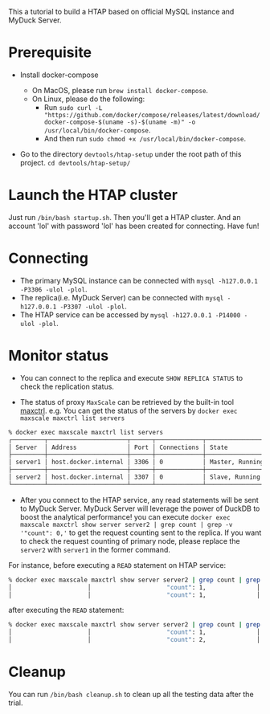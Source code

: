 This a tutorial to build a HTAP based on official MySQL instance and MyDuck Server.

# Prerequisite

* Install docker-compose
    * On MacOS, please run `brew install docker-compose`.
    * On Linux, please do the following:
        * Run `sudo curl -L "https://github.com/docker/compose/releases/latest/download/docker-compose-$(uname -s)-$(uname -m)" -o /usr/local/bin/docker-compose`.
        * And then run `sudo chmod +x /usr/local/bin/docker-compose`.

* Go to the directory `devtools/htap-setup` under the root path of this project. `cd devtools/htap-setup/`

# Launch the HTAP cluster

Just run `/bin/bash startup.sh`. Then you'll get a HTAP cluster. And an account 'lol' with password 'lol' has been created for connecting. Have fun!

# Connecting

* The primary MySQL instance can be connected with `mysql -h127.0.0.1 -P3306 -ulol -plol`.
* The replica(i.e. MyDuck Server) can be connected with `mysql -h127.0.0.1 -P3307 -ulol -plol`.
* The HTAP service can be accessed by `mysql -h127.0.0.1 -P14000 -ulol -plol`.

# Monitor status

* You can connect to the replica and execute `SHOW REPLICA STATUS` to check the replication status.

* The status of proxy `MaxScale` can be retrieved by the built-in tool [maxctrl](https://mariadb.com/kb/en/mariadb-maxscale-24-maxctrl/). e.g. You can get the status of the servers by `docker exec maxscale maxctrl list servers`
```bash
% docker exec maxscale maxctrl list servers                                            
┌─────────┬──────────────────────┬──────┬─────────────┬─────────────────┬──────┬───────────────┐
│ Server  │ Address              │ Port │ Connections │ State           │ GTID │ Monitor       │
├─────────┼──────────────────────┼──────┼─────────────┼─────────────────┼──────┼───────────────┤
│ server1 │ host.docker.internal │ 3306 │ 0           │ Master, Running │      │ MySQL-Monitor │
├─────────┼──────────────────────┼──────┼─────────────┼─────────────────┼──────┼───────────────┤
│ server2 │ host.docker.internal │ 3307 │ 0           │ Slave, Running  │      │ MySQL-Monitor │
└─────────┴──────────────────────┴──────┴─────────────┴─────────────────┴──────┴───────────────┘
```

* After you connect to the HTAP service, any read statements will be sent to MyDuck Server. MyDuck Server will leverage the power of DuckDB to boost the analytical performance! you can execute `docker exec maxscale maxctrl show server server2 | grep count | grep -v '"count": 0,'` to get the request counting sent to the replica. If you want to check the request counting of primary node, please replace the `server2` with `server1` in the former command.

For instance, before executing a `READ` statement on HTAP service:
```bash
% docker exec maxscale maxctrl show server server2 | grep count | grep -v '"count": 0,'
│                     │                     "count": 1,              │
│                     │                     "count": 1,              │
```

after executing the `READ` statement:
```bash
% docker exec maxscale maxctrl show server server2 | grep count | grep -v '"count": 0,'
│                     │                     "count": 1,              │
│                     │                     "count": 2,              │
```

# Cleanup

You can run `/bin/bash cleanup.sh` to clean up all the testing data after the trial.